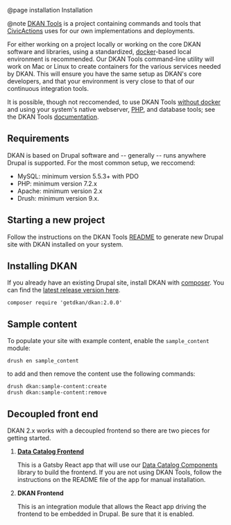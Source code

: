 @page installation Installation

@note
  <i class="fas fa-toolbox" style="color: #42b983"></i>
  [DKAN Tools](https://github.com/GetDKAN/dkan-tools) is a project
  containing commands and tools that [CivicActions](https://civicactions.com/dkan/)
  uses for our own implementations and deployments.

For either working on a project locally or working on the core DKAN software and libraries, using a standardized, [docker](https://www.docker.com/)-based local environment is recommended. Our DKAN Tools command-line utility will work on Mac or Linux to create containers for the various services needed by DKAN. This will ensure you have the same setup as DKAN's core developers, and that your environment is very close to that of our continuous integration tools.

It is possible, though not reccomended, to use DKAN Tools [without docker](https://github.com/GetDKAN/dkan-tools/tree/master#running-without-docker) and using your system's native webserver, [PHP](https://www.php.net), and database tools; see the DKAN Tools [documentation](https://github.com/GetDKAN/dkan-tools).

## Requirements

DKAN is based on Drupal software and -- generally -- runs anywhere Drupal is supported. For the most common setup, we reccomend:

-  MySQL: minimum version 5.5.3+ with PDO
-  PHP: minimum version 7.2.x
-  Apache: minimum version 2.x
-  Drush: minimum version 9.x.

## Starting a new project

Follow the instructions on the DKAN Tools [README](https://github.com/getdkan/dkan-tools) to generate new Drupal site with DKAN installed on your system.

## Installing DKAN

If you already have an existing Drupal site, install DKAN with [composer](https://www.drupal.org/node/2718229). You can find the [latest release version here](https://github.com/GetDKAN/dkan/releases).

```
composer require 'getdkan/dkan:2.0.0'
```

## Sample content

To populate your site with example content, enable the ``sample_content`` module:

```
drush en sample_content
```

to add and then remove the content use the following commands:

```
drush dkan:sample-content:create
drush dkan:sample-content:remove
```

## Decoupled front end

 DKAN 2.x works with a decoupled frontend so there are two pieces for getting started.

1. **[Data Catalog Frontend](https://github.com/GetDKAN/data-catalog-frontend)**

   This is a Gatsby React app that will use our [Data Catalog Components](https://github.com/GetDKAN/data-catalog-components) library to build the frontend. If you are not using DKAN Tools, follow the instructions on the README file of the app for manual installation.

2. **DKAN Frontend**

   This is an integration module that allows the React app driving the frontend to be embedded in Drupal. Be sure that it is enabled.
